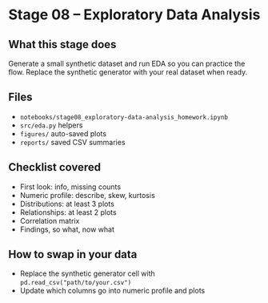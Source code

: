 # Stage 08 – Exploratory Data Analysis

## What this stage does
Generate a small synthetic dataset and run EDA so you can practice the flow. Replace the synthetic generator with your real dataset when ready.

## Files
- `notebooks/stage08_exploratory-data-analysis_homework.ipynb`
- `src/eda.py` helpers
- `figures/` auto-saved plots
- `reports/` saved CSV summaries

## Checklist covered
- First look: info, missing counts
- Numeric profile: describe, skew, kurtosis
- Distributions: at least 3 plots
- Relationships: at least 2 plots
- Correlation matrix
- Findings, so what, now what

## How to swap in your data
- Replace the synthetic generator cell with `pd.read_csv("path/to/your.csv")`
- Update which columns go into numeric profile and plots